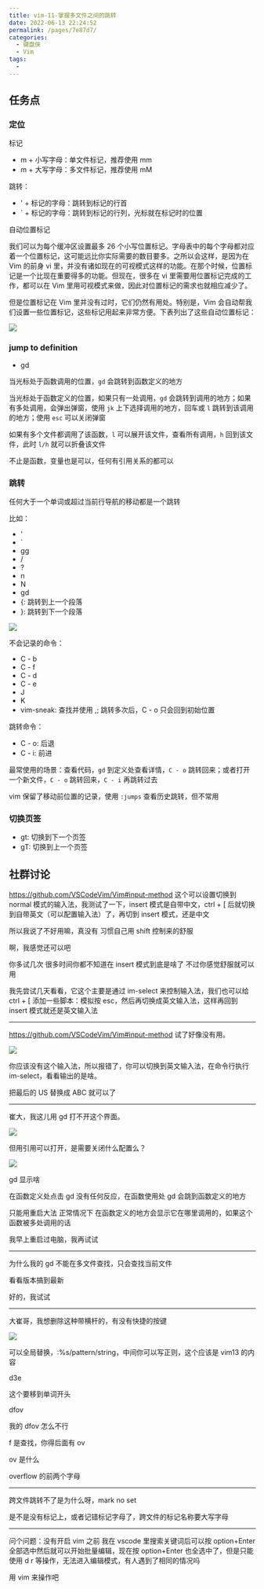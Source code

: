 ```yaml
---
title: vim-11-掌握多文件之间的跳转
date: 2022-06-13 22:24:52
permalink: /pages/7e87d7/
categories:
  - 键盘侠
  - Vim
tags:
  -
---
```


## 任务点

### 定位

标记

- m + 小写字母：单文件标记，推荐使用 mm
- m + 大写字母：多文件标记，推荐使用 mM

跳转：

- ' + 标记的字母：跳转到标记的行首
- ` + 标记的字母：跳转到标记的行列，光标就在标记时的位置

自动位置标记

我们可以为每个缓冲区设置最多 26 个小写位置标记。字母表中的每个字母都对应着一个位置标记，这可能远比你实际需要的数目要多。之所以会这样，是因为在 Vim 的前身 vi 里，并没有诸如现在的可视模式这样的功能。在那个时候，位置标记是一个比现在重要得多的功能。但现在，很多在 vi 里需要用位置标记完成的工作，都可以在 Vim 里用可视模式来做，因此对位置标记的需求也就相应减少了。

但是位置标记在 Vim 里并没有过时，它们仍然有用处。特别是，Vim 会自动帮我们设置一些位置标记，这些标记用起来非常方便。下表列出了这些自动位置标记：

![](../../.vuepress/public/img/vim/102.jpg)

### jump to definition

- gd

当光标处于函数调用的位置，`gd` 会跳转到函数定义的地方

当光标处于函数定义的位置，如果只有一处调用，`gd` 会跳转到调用的地方；如果有多处调用，会弹出弹窗，使用 `jk` 上下选择调用的地方，回车或 `l` 跳转到该调用的地方；使用 `esc` 可以关闭弹窗

如果有多个文件都调用了该函数，`l` 可以展开该文件，查看所有调用，`h` 回到该文件，此时 `l/h` 就可以折叠该文件

不止是函数，变量也是可以，任何有引用关系的都可以

### 跳转

任何大于一个单词或超过当前行导航的移动都是一个跳转

比如：

- '
- `
- gg
- /
- ?
- n
- N
- gd
- {: 跳转到上一个段落
- }: 跳转到下一个段落

![](../../.vuepress/public/img/vim/104.jpg)

不会记录的命令：

- C - b
- C - f
- C - d
- C - e
- J
- K
- vim-sneak: 查找并使用 ,; 跳转多次后，C - o 只会回到初始位置

跳转命令：

- C - o: 后退
- C - i: 前进

最常使用的场景：查看代码，`gd` 到定义处查看详情，`C - o` 跳转回来；或者打开一个新文件，`C - o` 跳转回来，`C - i` 再跳转过去

vim 保留了移动前位置的记录，使用 `:jumps` 查看历史跳转，但不常用

### 切换页签

- gt: 切换到下一个页签
- gT: 切换到上一个页签

## 社群讨论

https://github.com/VSCodeVim/Vim#input-method 这个可以设置切换到 normal 模式的输入法，我测试了一下，insert 模式是自带中文，ctrl + [ 后就切换到自带英文（可以配置输入法）了，再切到 insert 模式，还是中文

所以我说了不好用嘛，真没有 习惯自己用 shift 控制来的舒服

啊，我感觉还可以吧

你多试几次 很多时间你都不知道在 insert 模式到底是啥了 不过你感觉舒服就可以用

我先尝试几天看看，它这个主要是通过 im-select 来控制输入法，我们也可以给 ctrl + [ 添加一些脚本：模拟按 esc，然后再切换成英文输入法，这样再回到 insert 模式就还是英文输入法

<hr />

https://github.com/VSCodeVim/Vim#input-method 试了好像没有用。

![](../../.vuepress/public/img/vim/034.png)

你应该没有这个输入法，所以报错了，你可以切换到英文输入法，在命令行执行 im-select，看看输出的是啥。

把最后的 US 替换成 ABC 就可以了

<hr />

崔大，我这儿用 gd 打不开这个界面。

![](../../.vuepress/public/img/vim/035.png)

但用引用可以打开，是需要关闭什么配置么？

![](../../.vuepress/public/img/vim/036.png)

gd 显示啥

在函数定义处点击 gd 没有任何反应，在函数使用处 gd 会跳到函数定义的地方

只能用重启大法 正常情况下 在函数定义的地方会显示它在哪里调用的，如果这个函数被多处调用的话

我早上重启过电脑，我再试试

<hr />

为什么我的 gd 不能在多文件查找，只会查找当前文件

看看版本搞到最新

好的，我试试

<hr />

大崔哥，我想删除这种带横杆的，有没有快捷的按键

![](../../.vuepress/public/img/vim/037.jpg)

可以全局替换，:%s/pattern/string，中间你可以写正则，这个应该是 vim13 的内容

d3e

这个要移到单词开头

dfov

我的 dfov 怎么不行

f 是查找，你得后面有 ov

ov 是什么

overflow 的前两个字母

<hr />

跨文件跳转不了是为什么呀，mark no set

是不是没有标记上，或者记错标记字母了，跨文件的标记名称要大写字母

<hr />

问个问题：没有开启 vim 之前 我在 vscode 里搜索关键词后可以按 option+Enter 全部选中然后就可以开始批量编辑，现在按 option+Enter 也全选中了，但是只能使用 d r 等操作，无法进入编辑模式，有人遇到了相同的情况吗

用 vim 来操作吧
